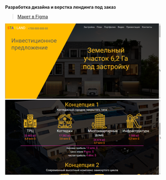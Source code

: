 __Разработка дизайна и верстка лендинга под заказ__

> [Макет в Figma](https://www.figma.com/file/i8a0eOqsVEHwPA7ROLJ1Ls/%D0%A1%D1%82%D1%80%D0%BE%D0%B5%D1%87%D0%BA%D0%B0?node-id=0%3A1)

![](./img/git/1.png)
![](./img/git/2.png)
